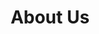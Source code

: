 ---
slug: "about-us"
title: About Us
description: "The About Us page that tells you all about us."
sections:
  - type: "hero"
    title: "About Us"
    subtitle: "We are a team of professionals who are passionate about what we do."
    image: "/images/about-us.jpg"
  - type: "text"
    title: "Our Mission"
    content: "Our mission is to provide the best service to our customers and to make sure that they are satisfied with our work."
  - type: "text"
    title: "Our Vision"
    content: "Our vision is to be the best in the industry and to provide the best service to our customers."
---